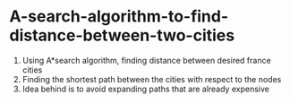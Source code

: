 # A-search-algorithm-to-find-distance-between-two-cities
1. Using A*search algorithm, finding distance between desired france cities
2. Finding the shortest path between the cities with respect to the nodes 
3. Idea behind is to avoid expanding paths that are already expensive
